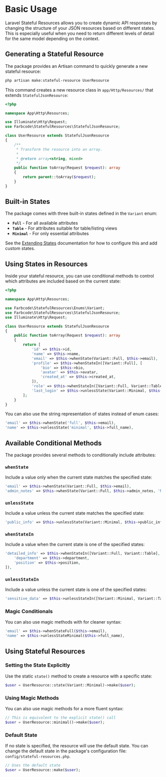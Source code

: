 # Basic Usage

Laravel Stateful Resources allows you to create dynamic API responses by changing the structure of your JSON resources based on different states. This is especially useful when you need to return different levels of detail for the same model depending on the context.

## Generating a Stateful Resource

The package provides an Artisan command to quickly generate a new stateful resource:

```bash
php artisan make:stateful-resource UserResource
```

This command creates a new resource class in `app/Http/Resources/` that extends `StatefulJsonResource`:

```php
<?php

namespace App\Http\Resources;

use Illuminate\Http\Request;
use Farbcode\StatefulResources\StatefulJsonResource;

class UserResource extends StatefulJsonResource
{
    /**
     * Transform the resource into an array.
     *
     * @return array<string, mixed>
     */
    public function toArray(Request $request): array
    {
        return parent::toArray($request);
    }
}
```

## Built-in States

The package comes with three built-in states defined in the `Variant` enum:

-   **`Full`** - For all available attributes
-   **`Table`** - For attributes suitable for table/listing views
-   **`Minimal`** - For only essential attributes

See the [Extending States](extending-states.md) documentation for how to configure this and add custom states.

## Using States in Resources

Inside your stateful resource, you can use conditional methods to control which attributes are included based on the current state:

```php
<?php

namespace App\Http\Resources;

use Farbcode\StatefulResources\Enums\Variant;
use Farbcode\StatefulResources\StatefulJsonResource;
use Illuminate\Http\Request;

class UserResource extends StatefulJsonResource
{
    public function toArray(Request $request): array
    {
        return [
            'id' => $this->id,
            'name' => $this->name,
            'email' => $this->whenState(Variant::Full, $this->email),
            'profile' => $this->whenStateIn([Variant::Full], [
                'bio' => $this->bio,
                'avatar' => $this->avatar,
                'created_at' => $this->created_at,
            ]),
            'role' => $this->whenStateIn([Variant::Full, Variant::Table], $this->role),
            'last_login' => $this->unlessState(Variant::Minimal, $this->last_login_at),
        ];
    }
}
```

You can also use the string representation of states instead of enum cases:

```php
'email' => $this->whenState('full', $this->email),
'name' => $this->unlessState('minimal', $this->full_name),
```

## Available Conditional Methods

The package provides several methods to conditionally include attributes:

### `whenState`

Include a value only when the current state matches the specified state:

```php
'email' => $this->whenState(Variant::Full, $this->email),
'admin_notes' => $this->whenState(Variant::Full, $this->admin_notes, 'N/A'),
```

### `unlessState`

Include a value unless the current state matches the specified state:

```php
'public_info' => $this->unlessState(Variant::Minimal, $this->public_information),
```

### `whenStateIn`

Include a value when the current state is one of the specified states:

```php
'detailed_info' => $this->whenStateIn([Variant::Full, Variant::Table], [
    'department' => $this->department,
    'position' => $this->position,
]),
```

### `unlessStateIn`

Include a value unless the current state is one of the specified states:

```php
'sensitive_data' => $this->unlessStateIn([Variant::Minimal, Variant::Table], $this->sensitive_info),
```

### Magic Conditionals

You can also use magic methods with for cleaner syntax:

```php
'email' => $this->whenStateFull($this->email),
'name' => $this->unlessStateMinimal($this->full_name),
```

## Using Stateful Resources

### Setting the State Explicitly

Use the static `state()` method to create a resource with a specific state:

```php
$user = UserResource::state(Variant::Minimal)->make($user);
```

### Using Magic Methods

You can also use magic methods for a more fluent syntax:

```php
// This is equivalent to the explicit state() call
$user = UserResource::minimal()->make($user);
```

### Default State

If no state is specified, the resource will use the default state. You can change the default state in the package's configuration file: `config/stateful-resources.php`.

```php
// Uses the default state
$user = UserResource::make($user);
```
